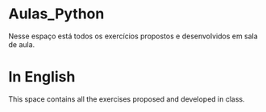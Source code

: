 # Aulas_Python
Nesse espaço está todos os exercícios propostos e desenvolvidos em sala de aula.

# In English
This space contains all the exercises proposed and developed in class.
